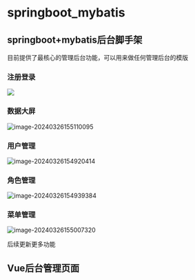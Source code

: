 # springboot_mybatis

## springboot+mybatis后台脚手架

目前提供了最核心的管理后台功能，可以用来做任何管理后台的模版

### 注册登录

![](http://minio.xiaopigua.top/evolution/login.png)

### 数据大屏

![image-20240326155110095](http://minio.xiaopigua.top/evolution/index.png)

### 用户管理

![image-20240326154920414](http://minio.xiaopigua.top/evolution/user.png)

### 角色管理

![image-20240326154939384](http://minio.xiaopigua.top/evolution/role.png)

### 菜单管理

![image-20240326155007320](http://minio.xiaopigua.top/evolution/menu.png)

后续更新更多功能

## Vue后台管理页面

